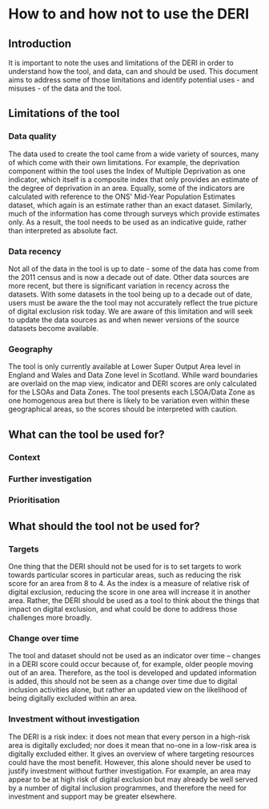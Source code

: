 # How to and how not to use the DERI
## Introduction
It is important to note the uses and limitations of the DERI in order to understand how the tool, and data, can and should be used. This document aims to address some of those limitations and identify potential uses - and misuses - of the data and the tool.

## Limitations of the tool
### Data quality
The data used to create the tool came from a wide variety of sources, many of which come with their own limitations. For example, the deprivation component within the tool uses the Index of Multiple Deprivation as one indicator, which itself is a composite index that only provides an estimate of the degree of deprivation in an area. Equally, some of the indicators are calculated with reference to the ONS' Mid-Year Population Estimates dataset, which again is an estimate rather than an exact dataset. Similarly, much of the information has come through surveys which provide estimates only. As a result, the tool needs to be used as an indicative guide, rather than interpreted as absolute fact.

### Data recency
Not all of the data in the tool is up to date - some of the data has come from the 2011 census and is now a decade out of date. Other data sources are more recent, but there is significant variation in recency across the datasets. With some datasets in the tool being up to a decade out of date, users must be aware the the tool may not accurately reflect the true picture of digital exclusion risk today. We are aware of this limitation and will seek to update the data sources as and when newer versions of the source datasets become available.

### Geography
The tool is only currently available at Lower Super Output Area level in England and Wales and Data Zone level in Scotland. While ward boundaries are overlaid on the map view, indicator and DERI scores are only calculated for the LSOAs and Data Zones. The tool presents each LSOA/Data Zone as one homogenous area but there is likely to be variation even within these geographical areas, so the scores should be interpreted with caution.

## What can the tool be used for?
### Context
### Further investigation
### Prioritisation

## What should the tool not be used for?
### Targets
One thing that the DERI should not be used for is to set targets to work towards particular scores in particular areas, such as reducing the risk score for an area from 8 to 4. As the index is a measure of relative risk of digital exclusion, reducing the score in one area will increase it in another area. Rather, the DERI should be used as a tool to think about the things that impact on digital exclusion, and what could be done to address those challenges more broadly.

### Change over time
The tool and dataset should not be used as an indicator over time – changes in a DERI score could occur because of, for example, older people moving out of an area. Therefore, as the tool is developed and updated information is added, this should not be seen as a change over time due to digital inclusion activities alone, but rather an updated view on the likelihood of being digitally excluded within an area.

### Investment without investigation
The DERI is a risk index: it does not mean that every person in a high-risk area is digitally excluded; nor does it mean that no-one in a low-risk area is digitally excluded either. It gives an overview of where targeting resources could have the most benefit. However, this alone should never be used to justify investment without further investigation. For example, an area may appear to be at high risk of digital exclusion but may already be well served by a number of digital inclusion programmes, and therefore the need for investment and support may be greater elsewhere. 
